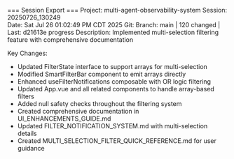 === Session Export ===
Project: multi-agent-observability-system
Session: 20250726_130249  
Date: Sat Jul 26 01:02:49 PM CDT 2025
Git: Branch: main | 120 changed | Last: d21613e progress
Description: Implemented multi-selection filtering feature with comprehensive documentation

Key Changes:
- Updated FilterState interface to support arrays for multi-selection
- Modified SmartFilterBar component to emit arrays directly
- Enhanced useFilterNotifications composable with OR logic filtering
- Updated App.vue and all related components to handle array-based filters
- Added null safety checks throughout the filtering system
- Created comprehensive documentation in UI_ENHANCEMENTS_GUIDE.md
- Updated FILTER_NOTIFICATION_SYSTEM.md with multi-selection details
- Created MULTI_SELECTION_FILTER_QUICK_REFERENCE.md for user guidance
